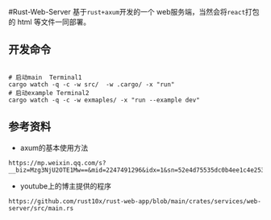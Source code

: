 #Rust-Web-Server
基于`rust+axum`开发的一个 web服务端，当然会将`react`打包的 html 等文件一同部署。

## 开发命令
```shell

# 启动main  Terminal1
cargo watch -q -c -w src/  -w .cargo/ -x "run"
# 启动example Terminal2
cargo watch -q -c -w exmaples/ -x "run --example dev"
```


## 参考资料
- axum的基本使用方法
```shell
https://mp.weixin.qq.com/s?__biz=Mzg3NjU2OTE1Mw==&mid=2247491296&idx=1&sn=52e4d75535dc0b4ee1c4e2535a232bf9&chksm=cf3169cef846e0d8dd06bb0196e9dbc29847a034ece26053ee053a881d0efb0d8a6da8adcff8&scene=178&cur_album_id=2653052954631061505#rd
```
- youtube上的博主提供的程序
```shell
https://github.com/rust10x/rust-web-app/blob/main/crates/services/web-server/src/main.rs
```